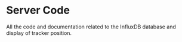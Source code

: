 # Server Code
All the code and documentation related to the InfluxDB database and display of tracker position.
